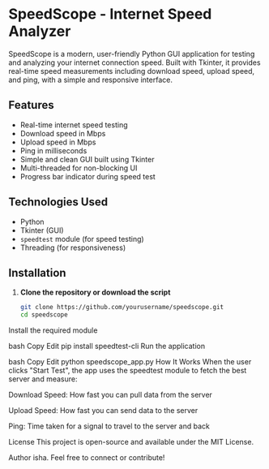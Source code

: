 # SpeedScope - Internet Speed Analyzer

SpeedScope is a modern, user-friendly Python GUI application for testing and analyzing your internet connection speed. Built with Tkinter, it provides real-time speed measurements including download speed, upload speed, and ping, with a simple and responsive interface.

## Features

- Real-time internet speed testing  
- Download speed in Mbps  
- Upload speed in Mbps  
- Ping in milliseconds  
- Simple and clean GUI built using Tkinter  
- Multi-threaded for non-blocking UI  
- Progress bar indicator during speed test  

## Technologies Used

- Python  
- Tkinter (GUI)  
- `speedtest` module (for speed testing)  
- Threading (for responsiveness)  

## Installation

1. **Clone the repository or download the script**
   ```bash
   git clone https://github.com/yourusername/speedscope.git
   cd speedscope
Install the required module

bash
Copy
Edit
pip install speedtest-cli
Run the application

bash
Copy
Edit
python speedscope_app.py
How It Works
When the user clicks "Start Test", the app uses the speedtest module to fetch the best server and measure:

Download Speed: How fast you can pull data from the server

Upload Speed: How fast you can send data to the server

Ping: Time taken for a signal to travel to the server and back

License
This project is open-source and available under the MIT License.

Author
isha.
Feel free to connect or contribute!
